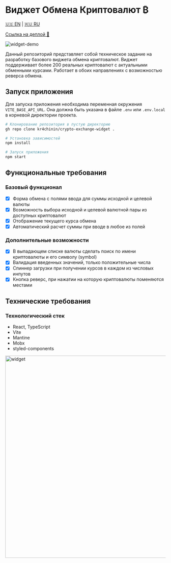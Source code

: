 # Виджет Обмена Криптовалют ₿

[🇺🇸 EN](https://github.com/kr4chinin/crypto-exchange-widget/blob/master/README.md) | [🇷🇺 RU](https://github.com/kr4chinin/crypto-exchange-widget/blob/master/README_RU.md)

[Ссылка на деплой 🔗](https://crypto-exchange-widget.vercel.app/)

![widget-demo](https://github.com/user-attachments/assets/5452aff0-8094-44fb-bba9-076c45183e27)

Данный репозиторий представляет собой техническое задание на разработку базового виджета обмена криптовалют. Виджет поддерживает более 200 реальных криптовалют с актуальными обменными курсами. Работает в обоих направлениях с возможностью реверса обмена.

## Запуск приложения

Для запуска приложения необходима переменная окружения `VITE_BASE_API_URL`. Она должна быть указана в файле `.env` или `.env.local` в корневой директории проекта.

```bash
# Клонирование репозитория в пустую директорию
gh repo clone kr4chinin/crypto-exchange-widget .

# Установка зависимостей
npm install

# Запуск приложения
npm start
```

## Функциональные требования

### Базовый функционал

- [x] Форма обмена с полями ввода для суммы исходной и целевой валюты
- [x] Возможность выбора исходной и целевой валютной пары из доступных криптовалют
- [x] Отображение текущего курса обмена
- [x] Автоматический расчет суммы при вводе в любое из полей

### Дополнительные возможности

- [x] В выпадающем списке валюты сделать поиск по имени криптовалюты и его символу (symbol)
- [x] Валидация введенных значений, только положительные числа
- [x] Спиннер загрузки при получении курсов в каждом из числовых инпутов
- [x] Кнопка реверс, при нажатии на которую криптовалюты поменяются местами

## Технические требования

### Технологический стек

- React, TypeScript
- Vite
- Mantine
- Mobx
- styled-components

<img width="634" alt="widget" src="https://github.com/user-attachments/assets/96afde29-e223-482f-85a1-b25a0f2794e1" />
